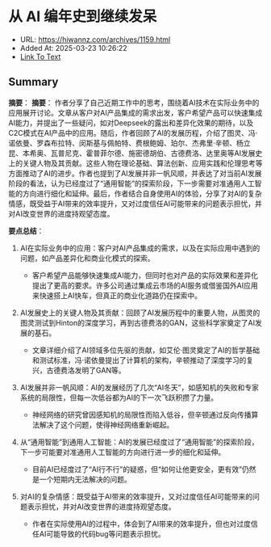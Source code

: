 # 从 AI 编年史到继续发呆
- URL: https://hiwannz.com/archives/1159.html
- Added At: 2025-03-23 10:26:22
- [Link To Text](2025-03-23-从-ai-编年史到继续发呆_raw.md)

## Summary
**摘要**：
**摘要**：
作者分享了自己近期工作中的思考，围绕着AI技术在实际业务中的应用展开讨论。文章从客户对AI产品集成的需求出发，客户希望产品可以快速集成AI能力，并提出了一些疑问，如对Deepseek的露出和差异化效果的期待，以及C2C模式在AI产品中的应用。随后，作者回顾了AI的发展历程，介绍了图灵、冯·诺依曼、罗森布拉特、闵斯基与佩帕特、费根鲍姆、珀尔、杰弗里·辛顿、杨立昆、本希奥、瓦普尼克、霍普菲尔德、施密德胡伯、古德费洛、达里奥等AI发展史上的关键人物及其贡献。这些人物在理论基础、算法创新、应用实践和伦理思考等方面推动了AI的进步。作者也提到了AI发展并非一帆风顺，并表达了对当前AI发展阶段的看法，认为已经度过了“通用智能”的探索阶段，下一步需要对准通用人工智能的方向进行细化和延伸。最后，作者结合自身使用AI的体验，分享了对AI的复杂情感，既受益于AI带来的效率提升，又对过度信任AI可能带来的问题表示担忧，并对AI改变世界的进度持观望态度。

**要点总结**：

1.  AI在实际业务中的应用：客户对AI产品集成的需求，以及在实际应用中遇到的问题，如产品差异化和商业化模式的探索。
    - 客户希望产品能够快速集成AI能力，但同时也对产品的实际效果和差异化提出了更高的要求。许多公司通过集成云市场的AI服务或借鉴国外AI应用来快速搭上AI快车，但真正的商业化道路仍在探索中。

2.  AI发展史上的关键人物及其贡献：回顾了AI发展历程中的重要人物，从图灵的图灵测试到Hinton的深度学习，再到古德费洛的GAN，这些科学家奠定了AI发展的基石。
    - 文章详细介绍了AI领域多位先驱的贡献，如艾伦·图灵奠定了AI的哲学基础和测试标准，冯·诺依曼提出了计算机的架构，辛顿推动了深度学习的复兴，古德费洛发明了GAN等。

3.  AI发展并非一帆风顺：AI的发展经历了几次“AI冬天”，如感知机的失败和专家系统的局限性，但每一次低谷都为AI的下一次飞跃积攒了力量。
    - 神经网络的研究曾因感知机的局限性而陷入低谷，但辛顿通过反向传播算法解决了这个问题，使得神经网络重新崛起。

4.  从“通用智能”到通用人工智能：AI的发展已经度过了“通用智能”的探索阶段，下一步可能要对准通用人工智能的方向进行进一步的细化和延伸。
    - 目前AI已经度过了“AI行不行”的疑惑，但“如何让他更安全，更有效”仍然是一个短期内无法解决的问题。

5.  对AI的复杂情感：既受益于AI带来的效率提升，又对过度信任AI可能带来的问题表示担忧，并对AI改变世界的进度持观望态度。
    - 作者在实际使用AI的过程中，体会到了AI带来的效率提升，但也对过度信任AI可能导致的代码bug等问题表示担忧。

